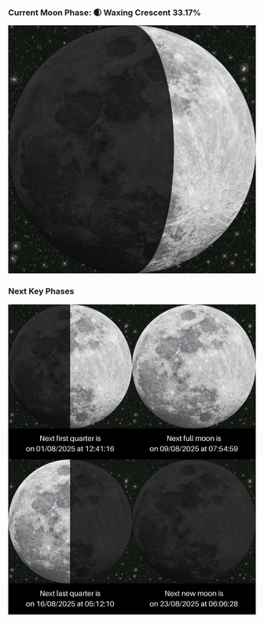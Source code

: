 ### Current Moon Phase: 🌒 Waxing Crescent 33.17%
![Moon Phase](moonphase.png)
### Next Key Phases
![Gallery](gallery.png)